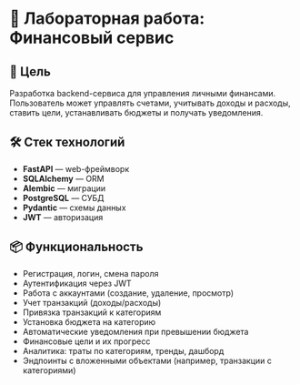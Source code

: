 # 📘 Лабораторная работа: Финансовый сервис

## 🧠 Цель

Разработка backend-сервиса для управления личными финансами. Пользователь может управлять счетами, учитывать доходы и расходы, ставить цели, устанавливать бюджеты и получать уведомления.

## 🛠️ Стек технологий

- **FastAPI** — web-фреймворк
- **SQLAlchemy** — ORM
- **Alembic** — миграции
- **PostgreSQL** — СУБД
- **Pydantic** — схемы данных
- **JWT** — авторизация

## 📦 Функциональность

- Регистрация, логин, смена пароля
- Аутентификация через JWT
- Работа с аккаунтами (создание, удаление, просмотр)
- Учет транзакций (доходы/расходы)
- Привязка транзакций к категориям
- Установка бюджета на категорию
- Автоматические уведомления при превышении бюджета
- Финансовые цели и их прогресс
- Аналитика: траты по категориям, тренды, дашборд
- Эндпоинты с вложенными объектами (например, транзакции с категориями)

